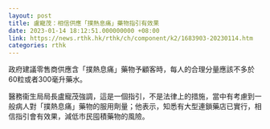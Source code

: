 ```yaml
---
layout: post
title: 盧寵茂：相信供應「撲熱息痛」藥物指引有效果
date: 2023-01-14 18:12:51.000000000 +08:00
link: https://news.rthk.hk/rthk/ch/component/k2/1683903-20230114.htm
categories: rthk
---
```


政府建議零售商供應含「撲熱息痛」藥物予顧客時，每人的合理分量應該不多於60粒或者300毫升藥水。

醫務衞生局局長盧寵茂強調，這是一個指引，不是法律上的措施，當中有考慮到一般病人對「撲熱息痛」藥物的服用劑量；他表示，知悉有大型連鎖藥店已實行，相信指引會有效果，減低市民囤積藥物的風險。

